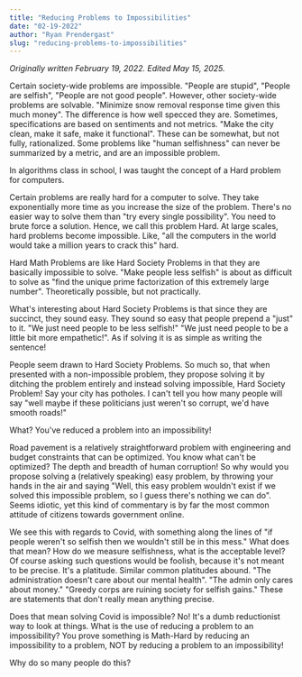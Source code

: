 ```yaml
---
title: "Reducing Problems to Impossibilities"
date: "02-19-2022"
author: "Ryan Prendergast"
slug: "reducing-problems-to-impossibilities"
---
```


_Originally written February 19, 2022. Edited May 15, 2025._

Certain society-wide problems are impossible. "People are stupid", "People are selfish", "People are not good people". However, other society-wide problems are solvable. "Minimize snow removal response time given this much money". The difference is how well specced they are. Sometimes, specifications are based on sentiments and not metrics. "Make the city clean, make it safe, make it functional". These can be somewhat, but not fully, rationalized. Some problems like "human selfishness" can never be summarized by a metric, and are an impossible problem.

In algorithms class in school, I was taught the concept of a Hard problem for computers.

Certain problems are really hard for a computer to solve. They take exponentially more time as you increase the size of the problem. There's no easier way to solve them than "try every single possibility". You need to brute force a solution. Hence, we call this problem Hard. At large scales, hard problems become impossible. Like, "all the computers in the world would take a million years to crack this" hard.

Hard Math Problems are like Hard Society Problems in that they are basically impossible to solve. "Make people less selfish" is about as difficult to solve as "find the unique prime factorization of this extremely large number". Theoretically possible, but not practically.

What's interesting about Hard Society Problems is that since they are succinct, they sound easy. They sound so easy that people prepend a "just" to it. "We just need people to be less selfish!" "We just need people to be a little bit more empathetic!". As if solving it is as simple as writing the sentence!

People seem drawn to Hard Society Problems. So much so, that when presented with a non-impossible problem, they propose solving it by ditching the problem entirely and instead solving impossible, Hard Society Problem! Say your city has potholes. I can't tell you how many people will say "well maybe if these politicians just weren't so corrupt, we'd have smooth roads!"

What? You've reduced a problem into an impossibility!

Road pavement is a relatively straightforward problem with engineering and budget constraints that can be optimized. You know what can't be optimized? The depth and breadth of human corruption! So why would you propose solving a (relatively speaking) easy problem, by throwing your hands in the air and saying "Well, this easy problem wouldn't exist if we solved this impossible problem, so I guess there's nothing we can do". Seems idiotic, yet this kind of commentary is by far the most common attitude of citizens towards government online.

We see this with regards to Covid, with something along the lines of "if people weren't so selfish then we wouldn't still be in this mess." What does that mean? How do we measure selfishness, what is the acceptable level? Of course asking such questions would be foolish, because it's not meant to be precise. It's a platitude. Similar common platitudes abound. "The administration doesn't care about our mental health". "The admin only cares about money." "Greedy corps are ruining society for selfish gains." These are statements that don't really mean anything precise.

Does that mean solving Covid is impossible? No! It's a dumb reductionist way to look at things. What is the use of reducing a problem to an impossibility? You prove something is Math-Hard by reducing an impossibility to a problem, NOT by reducing a problem to an impossibility!

Why do so many people do this?
